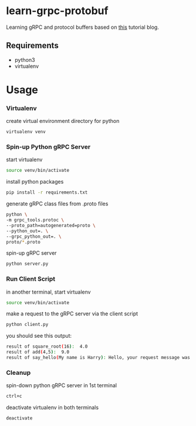 # learn-grpc-protobuf
Learning gRPC and protocol buffers based on [this](https://www.semantics3.com/blog/a-simplified-guide-to-grpc-in-python-6c4e25f0c506/) tutorial blog.

## Requirements
- python3
- virtualenv


# Usage

### Virtualenv

create virtual environment directory for python
```sh
virtualenv venv
```

### Spin-up Python gRPC Server

start virtualenv
```sh
source venv/bin/activate
```
install python packages
```sh
pip install -r requirements.txt
```
generate gRPC class files from .proto files
```sh
python \
-m grpc_tools.protoc \
--proto_path=autogenerated=proto \
--python_out=. \
--grpc_python_out=. \
proto/*.proto
```
spin-up gRPC server
```sh
python server.py
```

### Run Client Script

in another terminal, start virtualenv
```sh
source venv/bin/activate
```
make a request to the gRPC server via the client script
```sh
python client.py
```
you should see this output:
```sh
result of square_root(16):  4.0
result of add(4,5):  9.0
result of say_hello(My name is Harry): Hello, your request message was: My name is Harry
```

### Cleanup

spin-down python gRPC server in 1st terminal
```sh
ctrl+c
```
deactivate virtualenv in both terminals
```sh
deactivate
```




